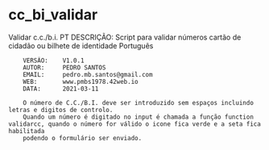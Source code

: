 # cc_bi_validar
Validar c.c./b.i. PT
DESCRIÇÃO: Script para validar números cartão de cidadão ou bilhete de identidade Português
                  
        VERSÃO:    V1.0.1
        AUTOR:     PEDRO SANTOS
        EMAIL:     pedro.mb.santos@gmail.com
        WEB:       www.pmbs1978.42web.io
        DATA:      2021-03-11
        
        O número de C.C./B.I. deve ser introduzido sem espaços incluindo letras e digitos de controlo.
        Quando um número é digitado no input é chamada a função function validarcc, quando o número for válido o icone fica verde e a seta fica habilitada
        podendo o formulário ser enviado. 
